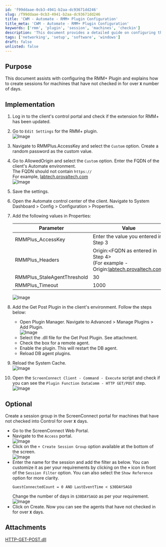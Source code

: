 ```yaml
---
id: 'f99ddaae-0cb3-4941-b2aa-dc93671dd246'
slug: /f99ddaae-0cb3-4941-b2aa-dc93671dd246
title: 'CWM - Automate - RMM+ Plugin Configuration'
title_meta: 'CWM - Automate - RMM+ Plugin Configuration'
keywords: ['rmm', 'plugin', 'session', 'machines', 'checkin']
description: 'This document provides a detailed guide on configuring the RMM+ Plugin, including steps to create sessions for machines that have not checked in for a specified number of days. It covers the necessary settings in the client control portal and the Automate control center, ensuring a seamless integration and management of remote sessions.'
tags: ['networking', 'setup', 'software', 'windows']
draft: false
unlisted: false
---
```


## Purpose

This document assists with configuring the RMM+ Plugin and explains how to create sessions for machines that have not checked in for over **`X`** number of days.

## Implementation

1. Log in to the client's control portal and check if the extension for RMM+ has been updated.

2. Go to `Edit Settings` for the RMM+ plugin.  
   ![Image](../../../static/img/docs/f99ddaae-0cb3-4941-b2aa-dc93671dd246/image_1.webp)

3. Navigate to RMMPlus.AccessKey and select the `Custom` option. Create a random password as the custom value.

4. Go to AllowedOrigin and select the `Custom` option. Enter the FQDN of the client's Automate environment.  
   The FQDN should not contain `https://`  
   For example, [labtech.provaltech.com](http://labtech.provaltech.com)  
   ![Image](../../../static/img/docs/f99ddaae-0cb3-4941-b2aa-dc93671dd246/image_2.webp)

5. Save the settings.

6. Open the Automate control center of the client. Navigate to System Dashboard > Config > Configuration > Properties.

7. Add the following values in Properties:  

   | Parameter                       | Value                                                                                      |
   |---------------------------------|--------------------------------------------------------------------------------------------|
   | RMMPlus_AccessKey               | Enter the value you entered in Step 3                                                     |
   | RMMPlus_Headers                 | Origin:<FQDN as entered in Step 4></br> (For example - Origin:[labtech.provaltech.com](http://labtech.provaltech.com)) |
   | RMMPlus_StaleAgentThreshold     | 30                                                                                         |
   | RMMPlus_Timeout                 | 1000                                                                                      |   
   ![Image](../../../static/img/docs/f99ddaae-0cb3-4941-b2aa-dc93671dd246/image_3.webp)

8. Add the Get Post Plugin in the client's environment. Follow the steps below:  
   - Open Plugin Manager. Navigate to Advanced > Manage Plugins > Add Plugin.  
     ![Image](../../../static/img/docs/f99ddaae-0cb3-4941-b2aa-dc93671dd246/image_4.webp)  
   - Select the .dll file for the Get Post Plugin. See attachment.  
   - Check the box for a remote agent.  
   - Enable the plugin. This will restart the DB agent.  
   - Reload DB agent plugins.

9. Reload the System Cache.  
   ![Image](../../../static/img/docs/f99ddaae-0cb3-4941-b2aa-dc93671dd246/image_5.webp)

10. Open the `ScreenConnect Client - Command - Execute` script and check if you can see the `Plugin Function DataComm - HTTP GET/POST` step.  
    ![Image](../../../static/img/docs/f99ddaae-0cb3-4941-b2aa-dc93671dd246/image_6.webp)

## Optional

Create a session group in the ScreenConnect portal for machines that have not checked into Control for over **`X`** days.  
- Go to the ScreenConnect Web Portal.  
- Navigate to the `Access` portal.  
  ![Image](../../../static/img/docs/f99ddaae-0cb3-4941-b2aa-dc93671dd246/image_7.webp)  
- Click on the `+ Create Session Group` option available at the bottom of the screen.  
  ![Image](../../../static/img/docs/f99ddaae-0cb3-4941-b2aa-dc93671dd246/image_8.webp)  
- Enter the name for the session and add the filter as below. You can customize it as per your requirements by clicking on the **`+`** icon in front of the `Session Filter` option. You can also select the `Show Reference` option for more clarity.  
  ```
  GuestConnectedCount = 0 AND LastEventTime < $30DAYSAGO
  ```  
  Change the number of days in `$30DAYSAGO` as per your requirement.  
  ![Image](../../../static/img/docs/f99ddaae-0cb3-4941-b2aa-dc93671dd246/image_9.webp)  
- Click on Create. Now you can see the agents that have not checked in for over **`X`** days.
## Attachments
[HTTP-GET-POST.dll](<../../../static/attachments/itg/9770217/HTTP-GET-POST.dll>)